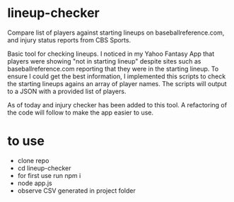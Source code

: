# lineup-checker
Compare list of players against starting lineups on baseballreference.com, and injury status reports from CBS Sports. 

Basic tool for checking lineups. I noticed in my Yahoo Fantasy App that players were showing "not in starting lineup" despite sites such as baseballreference.com reporting that they were in the starting lineup. To ensure I could get the best information, I implemented this scripts to check the starting lineups agains an array of player names. The scripts will output to a JSON with a provided list of players. 

As of today and injury checker has been added to this tool. A refactoring of the code will follow to make the app easier to use. 


# to use


<ul>
  <li>clone repo</li>
  <li>cd lineup-checker</li>
  <li>for first use run npm i
</li>
  <li>node app.js
</li>
<li>observe CSV generated in project folder
</li>
</ul>
